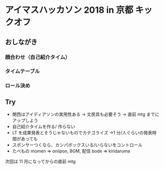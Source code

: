 # アイマスハッカソン 2018 in 京都 キックオフ

## おしながき

### 顔合わせ（自己紹介タイム）

### タイムテーブル

### ロール決め

## Try

- 関西はアイディアソンの実用性ある
  → 文房具も必要そう
  → 直前 mtg までにアップしよう
- 自己紹介タイムを作る/ 作らない
- LT を成果発表とそうじゃないものでカテゴライズ
  →1 分/人ぐらいの発表時間があっても
- スポンサーつくなら、カンパボックスいる/いらないをコントロール
- たべもの momen => oniipon, BGM, 配信 bode => kiridaruma

次回は 11 月になってからの直前 mtg

